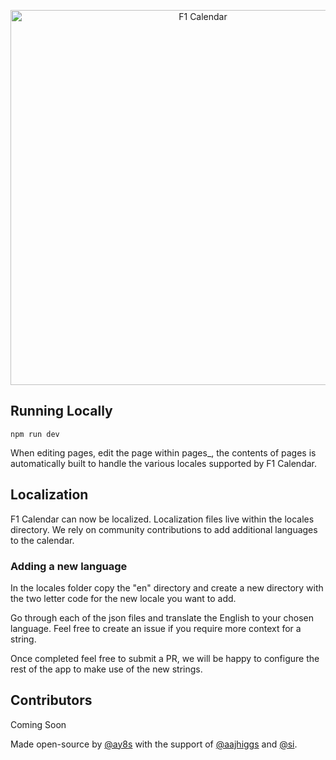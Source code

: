 <p align="center">
    <img src="https://f1calendar.com/share.png" width="600" alt="F1 Calendar" />
</p>

## Running Locally

```
npm run dev
```

When editing pages, edit the page within pages_, the contents of pages is automatically built to handle the various locales supported by F1 Calendar.


## Localization

F1 Calendar can now be localized. Localization files live within the locales directory. We rely on community contributions to add additional languages to the calendar. 


### Adding a new language

In the locales folder copy the "en" directory and create a new directory with the two letter code for the new locale you want to add.

Go through each of the json files and translate the English to your chosen language. Feel free to create an issue if you require more context for a string.

Once completed feel free to submit a PR, we will be happy to configure the rest of the app to make use of the new strings.


## Contributors
Coming Soon

Made open-source by [@ay8s](https://twitter.com/ay8s) with the support of [@aajhiggs](https://twitter.com/aajhiggs) and [@si](https://twitter.com/si).
